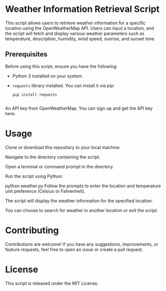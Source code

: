 
# Weather Information Retrieval Script

This script allows users to retrieve weather information for a specific location using the OpenWeatherMap API. Users can input a location, and the script will fetch and display various weather parameters such as temperature, description, humidity, wind speed, sunrise, and sunset time.

## Prerequisites

Before using this script, ensure you have the following:

- Python 3 installed on your system
- `requests` library installed. You can install it via pip:

  ```shell
  pip install requests


An API key from OpenWeatherMap. You can sign up and get the API key here.

# Usage
Clone or download this repository to your local machine.

Navigate to the directory containing the script.

Open a terminal or command prompt in the directory.

Run the script using Python:

python weather.py
Follow the prompts to enter the location and temperature unit preference (Celsius or Fahrenheit).

The script will display the weather information for the specified location.

You can choose to search for weather in another location or exit the script.

# Contributing
Contributions are welcome! If you have any suggestions, improvements, or feature requests, feel free to open an issue or create a pull request.

# License
This script is released under the MIT License.